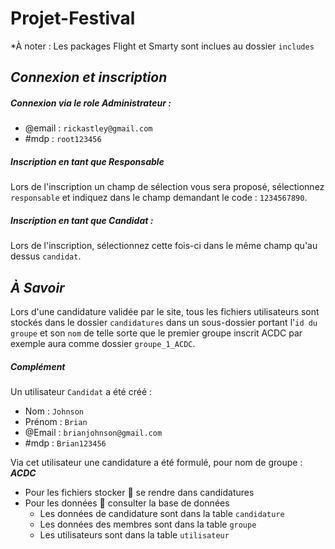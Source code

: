 # Projet-Festival

*À noter : Les packages Flight et Smarty sont inclues au dossier `includes`

## _Connexion et inscription_

##### Connexion via le role Administrateur :

* @email : `rickastley@gmail.com`
* #mdp : `root123456`

##### Inscription en tant que Responsable

Lors de l'inscription un champ de sélection vous sera proposé, sélectionnez `responsable` et indiquez dans le champ demandant le code : `1234567890`.

##### Inscription en tant que Candidat :

Lors de l'inscription, sélectionnez cette fois-ci dans le même champ qu'au dessus `candidat`.

## _À Savoir_

Lors d'une candidature validée par le site, tous les fichiers utilisateurs sont stockés dans le dossier `candidatures` dans un sous-dossier portant l'`id du groupe` et son `nom` de telle sorte que le premier groupe inscrit ACDC par exemple aura comme dossier `groupe_1_ACDC`.

##### _Complément_

Un utilisateur `Candidat` a été créé :

* Nom : `Johnson`
* Prénom : `Brian`
* @Email : `brianjohnson@gmail.com`
* #mdp : `Brian123456`

Via cet utilisateur une candidature a été formulé, pour nom de groupe : _**ACDC**_

* Pour les fichiers stocker 👀️ se rendre dans candidatures
* Pour les données 👀️ consulter la base de données
  * Les données de candidature sont dans la table `candidature`
  * Les données des membres sont dans la table `groupe`
  * Les utilisateurs sont dans la table `utilisateur`
